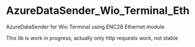 # AzureDataSender_Wio_Terminal_Eth

AzureDataSender for Wio Terminal using ENC28 Ethernet module

This lib is work in progress, actually only http requests work, not stable
